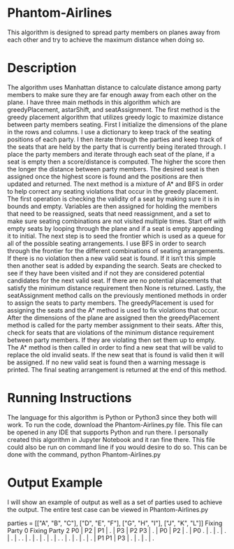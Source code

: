# Phantom-Airlines
This algorithm is designed to spread party members on planes away from each other and try to achieve the maximum distance when doing so.

# Description
  The algorithm uses Manhattan distance to calculate distance among party members to make sure they are far enough away from each other on the plane. I have three main methods in this algorithm which are greedyPlacement, astarShift, and seatAssignment. The first method is the greedy placement algorithm that utilizes greedy logic to maximize distance between party members seating. First I initialize the dimensions of the plane in the rows and columns. I use a dictionary to keep track of the seating positions of each party. I then iterate through the parties and keep track of the seats that are held by the party that is currently being iterated through. I place the party members and iterate through each seat of the plane, if a seat is empty then a score/distance is computed. The higher the score then the longer the distance between party members. The desired seat is then assigned once the highest score is found and the positions are then updated and returned. 
  The next method is a mixture of A* and BFS in order to help correct any seating violations that occur in the greedy placement. The first operation is checking the validity of a seat by making sure it is in bounds and empty. Variables are then assigned for holding the members that need to be reassigned, seats that need reassignment, and a set to make sure seating combinations are not visited multiple times. Start off with empty seats by looping through the plane and if a seat is empty appending it to initial. The next step is to seed the frontier which is used as a queue for all of the possible seating arrangements. I use BFS in order to search through the frontier for the different combinations of seating arrangements. If there is no violation then a new valid seat is found. If it isn’t this simple then another seat is added by expanding the search. Seats are checked to see if they have been visited and if not they are considered potential candidates for the next valid seat. If there are no potential placements that satisfy the minimum distance requirement then None is returned.
  Lastly, the seatAssignment method calls on the previously mentioned methods in order to assign the seats to party members. The greedyPlacement is used for assigning the seats and the A* method is used to fix violations that occur. After the dimensions of the plane are assigned then the greedyPlacement method is called for the party member assignment to their seats. After this, check for seats that are violations of the minimum distance requirement between party members. If they are violating then set them up to empty. The A* method is then called in order to find a new seat that will be valid to replace the old invalid seats. If the new seat that is found is valid then it will be assigned. If no new valid seat is found then a warning message is printed. The final seating arrangement is returned at the end of this method.

# Running Instructions
The language for this algorithm is Python or Python3 since they both will work.
To run the code, download the Phantom-Airlines.py file. This file can be opened in any IDE that supports Python and run there. I personally created this algorithm in Jupyter Notebook and it ran fine there.
This file could also be run on command line if you would desire to do so. This can be done with the command, python Phantom-Airlines.py

# Output Example
I will show an example of output as well as a set of parties used to achieve the output. The entire test case can be viewed in Phantom-Airlines.py

parties = [["A", "B", "C"], ["D", "E", "F"], ["G", "H", "I"], ["J", "K", "L"]]
Fixing Party 0
Fixing Party 2
 P0 |  P2 |  P1 |  .  |  P3 |  P2
 P3 |  .  |  P0 |  P2 |  .  |  P0
 .  |  .  |  .  |  .  |  .  |  . 
 .  |  .  |  .  |  .  |  .  |  . 
 .  |  .  |  .  |  .  |  .  |  P1
 P1 |  P3 |  .  |  .  |  .  |  . 
